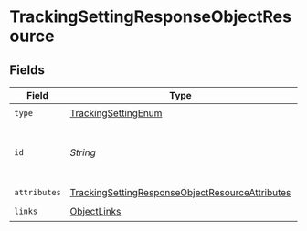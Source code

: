 # TrackingSettingResponseObjectResource


## Fields

| Field                                                                                                                         | Type                                                                                                                          | Required                                                                                                                      | Description                                                                                                                   |
| ----------------------------------------------------------------------------------------------------------------------------- | ----------------------------------------------------------------------------------------------------------------------------- | ----------------------------------------------------------------------------------------------------------------------------- | ----------------------------------------------------------------------------------------------------------------------------- |
| `type`                                                                                                                        | [TrackingSettingEnum](../../models/components/TrackingSettingEnum.md)                                                         | :heavy_check_mark:                                                                                                            | N/A                                                                                                                           |
| `id`                                                                                                                          | *String*                                                                                                                      | :heavy_check_mark:                                                                                                            | The id of the tracking setting (account ID).                                                                                  |
| `attributes`                                                                                                                  | [TrackingSettingResponseObjectResourceAttributes](../../models/components/TrackingSettingResponseObjectResourceAttributes.md) | :heavy_check_mark:                                                                                                            | N/A                                                                                                                           |
| `links`                                                                                                                       | [ObjectLinks](../../models/components/ObjectLinks.md)                                                                         | :heavy_check_mark:                                                                                                            | N/A                                                                                                                           |
